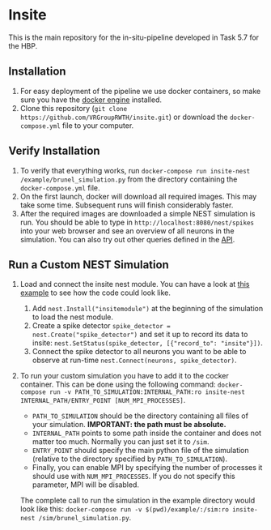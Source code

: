 # Insite
This is the main repository for the in-situ-pipeline developed in Task 5.7 for the HBP.

## Installation
1. For easy deployment of the pipeline we use docker containers, so make sure you have the [docker engine](https://www.docker.com) installed.
2. Clone this repository (`git clone https://github.com/VRGroupRWTH/insite.git`) or download the `docker-compose.yml` file to your computer.

## Verify Installation
1. To verify that everything works, run `docker-compose run insite-nest /example/brunel_simulation.py` from the directory containing the `docker-compose.yml` file.
2. On the first launch, docker will download all required images. This may take some time. Subsequent runs will finish considerably faster.
3. After the required images are downloaded a simple NEST simulation is run. You should be able to type in `http://localhost:8080/nest/spikes` into your web browser and see an overview of all neurons in the simulation. You can also try out other queries defined in the [API](https://devhub.vr.rwth-aachen.de/VR-Group/in-situ-pipeline/insite/wikis/api/api_reference).

## Run a Custom NEST Simulation
1. Load and connect the insite nest module. You can have a look at [this example](https://github.com/VRGroupRWTH/insite-nest-module/blob/master/example/brunel_simulation.py) to see how the code could look like.
    1. Add `nest.Install("insitemodule")` at the beginning of the simulation to load the nest module.
    2. Create a spike detector `spike_detector = nest.Create("spike_detector")` and set it up to record its data to insite: `nest.SetStatus(spike_detector, [{"record_to": "insite"}])`.
    3. Connect the spike detector to all neurons you want to be able to observe at run-time `nest.Connect(neurons, spike_detector)`.
2. To run your custom simulation you have to add it to the cocker container. This can be done using the following command: `docker-compose run -v PATH_TO_SIMULATION:INTERNAL_PATH:ro insite-nest INTERNAL_PATH/ENTRY_POINT [NUM_MPI_PROCESSES]`.
   * `PATH_TO_SIMULATION` should be the directory containing all files of your simulation. **IMPORTANT: the path must be absolute.**
   * `INTERNAL_PATH` points to some path inside the container and does not matter too much. Normally you can just set it to `/sim`.
   * `ENTRY_POINT` should specify the main python file of the simulation (relative to the directory specified by `PATH_TO_SIMULATION`).
   * Finally, you can enable MPI by specifying the number of processes it should use with `NUM_MPI_PROCESSES`. If you do not specify this parameter, MPI will be disabled.

    The complete call to run the simulation in the example directory would look like this: `docker-compose run -v $(pwd)/example/:/sim:ro insite-nest /sim/brunel_simulation.py`.
